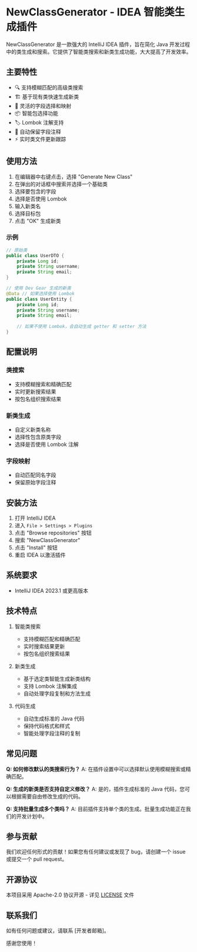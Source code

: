 # NewClassGenerator - IDEA 智能类生成插件

NewClassGenerator 是一款强大的 IntelliJ IDEA 插件，旨在简化 Java 开发过程中的类生成和搜索。它提供了智能类搜索和新类生成功能，大大提高了开发效率。

## 主要特性

- 🔍 支持模糊匹配的高级类搜索
- 🏗️ 基于现有类快速生成新类
- 🔄 灵活的字段选择和映射
- 📦 智能包选择功能
- 🏷️ Lombok 注解支持
- 💬 自动保留字段注释
- ⚡ 实时类文件更新跟踪

## 使用方法

1. 在编辑器中右键点击，选择 "Generate New Class"
2. 在弹出的对话框中搜索并选择一个基础类
3. 选择要包含的字段
4. 选择是否使用 Lombok
5. 输入新类名
6. 选择目标包
7. 点击 "OK" 生成新类

### 示例

```java
// 原始类
public class UserDTO {
    private Long id;
    private String username;
    private String email;
}

// 使用 Dev Gear 生成的新类
@Data // 如果选择使用 Lombok
public class UserEntity {
    private Long id;
    private String username;
    private String email;
    
    // 如果不使用 Lombok，会自动生成 getter 和 setter 方法
}
```

## 配置说明

### 类搜索
- 支持模糊搜索和精确匹配
- 实时更新搜索结果
- 按包名组织搜索结果

### 新类生成
- 自定义新类名称
- 选择性包含原类字段
- 选择是否使用 Lombok 注解

### 字段映射
- 自动匹配同名字段
- 保留原始字段注释

## 安装方法

1. 打开 IntelliJ IDEA
2. 进入 `File > Settings > Plugins`
3. 点击 "Browse repositories" 按钮
4. 搜索 "NewClassGenerator"
5. 点击 "Install" 按钮
6. 重启 IDEA 以激活插件

## 系统要求

- IntelliJ IDEA 2023.1 或更高版本

## 技术特点

1. 智能类搜索
   - 支持模糊匹配和精确匹配
   - 实时搜索结果更新
   - 按包名组织搜索结果

2. 新类生成
   - 基于选定类智能生成新类结构
   - 支持 Lombok 注解集成
   - 自动处理字段复制和方法生成

3. 代码生成
   - 自动生成标准的 Java 代码
   - 保持代码格式和样式
   - 智能处理字段注释的复制

## 常见问题

**Q: 如何修改默认的类搜索行为？**
A: 在插件设置中可以选择默认使用模糊搜索或精确匹配。

**Q: 生成的新类是否支持自定义修改？**
A: 是的，插件生成标准的 Java 代码，您可以根据需要自由修改生成的代码。

**Q: 支持批量生成多个类吗？**
A: 目前插件支持单个类的生成。批量生成功能正在我们的开发计划中。

## 参与贡献

我们欢迎任何形式的贡献！如果您有任何建议或发现了 bug，请创建一个 issue 或提交一个 pull request。

## 开源协议

本项目采用 Apache-2.0 协议开源 - 详见 [LICENSE](LICENSE) 文件

## 联系我们

如有任何问题或建议，请联系 [开发者邮箱]。

感谢您使用！
